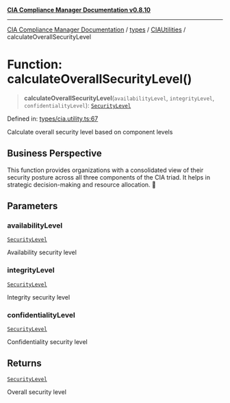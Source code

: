[**CIA Compliance Manager Documentation v0.8.10**](../../../../README.md)

***

[CIA Compliance Manager Documentation](../../../../modules.md) / [types](../../../README.md) / [CIAUtilities](../README.md) / calculateOverallSecurityLevel

# Function: calculateOverallSecurityLevel()

> **calculateOverallSecurityLevel**(`availabilityLevel`, `integrityLevel`, `confidentialityLevel`): [`SecurityLevel`](../../../cia/type-aliases/SecurityLevel.md)

Defined in: [types/cia.utility.ts:67](https://github.com/Hack23/cia-compliance-manager/blob/680c1f0618a64f5e2a4571e2b2ee23d6baf8dc9d/src/types/cia.utility.ts#L67)

Calculate overall security level based on component levels

## Business Perspective

This function provides organizations with a consolidated view of their 
security posture across all three components of the CIA triad.
It helps in strategic decision-making and resource allocation. 💼

## Parameters

### availabilityLevel

[`SecurityLevel`](../../../cia/type-aliases/SecurityLevel.md)

Availability security level

### integrityLevel

[`SecurityLevel`](../../../cia/type-aliases/SecurityLevel.md)

Integrity security level

### confidentialityLevel

[`SecurityLevel`](../../../cia/type-aliases/SecurityLevel.md)

Confidentiality security level

## Returns

[`SecurityLevel`](../../../cia/type-aliases/SecurityLevel.md)

Overall security level
